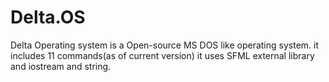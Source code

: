 # Delta.OS

Delta Operating system is a Open-source MS DOS like operating system.
it includes 11 commands(as of current version)
it uses SFML external library and iostream and string.
